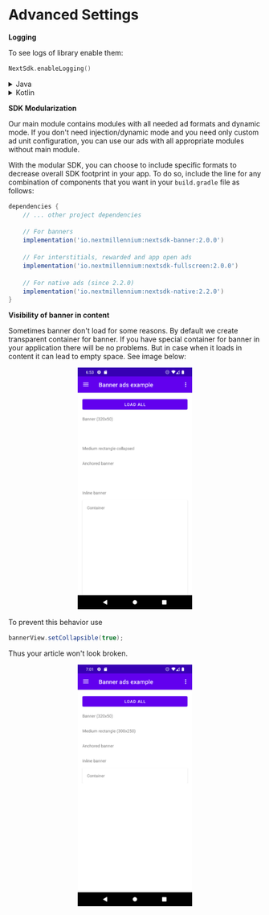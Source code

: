 # Advanced Settings

**Logging**

To see logs of library enable them:

```kotlin
NextSdk.enableLogging()
```

<details>

<summary>Java</summary>

```java
import io.nextmillennium.nextsdk.NextBannerView;

public class App extends Application {

    @Override
    public void onCreate() {
        super.onCreate();
        NextSdk.enableLogging();
        NextSdk.initialize(this, true);
    }
}
```

</details>

<details>
<summary>Kotlin</summary>

```kotlin
class App : Application() {

    override fun onCreate() {
        super.onCreate()
        NextSdk.enableLogging()
        NextSdk.initialize(this, true)
    }

}
```

</details>

**SDK Modularization**

Our main module contains modules with all needed ad formats and dynamic mode. If you don't need
injection/dynamic mode and you need only custom ad unit configuration, you can use our ads with all
appropriate modules without main module.

With the modular SDK, you can choose to include specific formats to decrease overall SDK footprint
in your app. To do so, include the line for any combination of components that you want in
your `build.gradle` file as follows:

```groovy
dependencies {
    // ... other project dependencies

    // For banners
    implementation('io.nextmillennium:nextsdk-banner:2.0.0')

    // For interstitials, rewarded and app open ads
    implementation('io.nextmillennium:nextsdk-fullscreen:2.0.0')

    // For native ads (since 2.2.0)
    implementation('io.nextmillennium:nextsdk-native:2.2.0')
}
```

**Visibility of banner in content**

Sometimes banner don't load for some reasons. By default we create transparent container for banner.
If you have special container for banner in your application there will be no problems. But in case
when it loads in content it can lead to empty space. See image below:

<p align="center">
<img src="https://github.com/nextmillenniummedia/next-sdk-android-example/blob/2.x/docs/assets/empty_space.png" height="480">
</p>

To prevent this behavior use

```java 
bannerView.setCollapsible(true);
```

Thus your article won't look broken.

<p align="center">
<img src="https://github.com/nextmillenniummedia/next-sdk-android-example/blob/2.x/docs/assets/collapsed.png" height="480">
</p>

